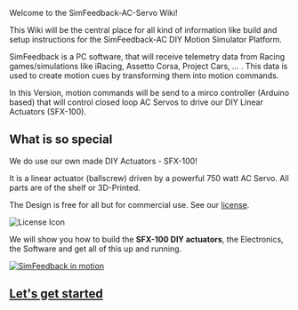 Welcome to the SimFeedback-AC-Servo Wiki!

This Wiki will be the central place for all kind of information like build and setup instructions for the SimFeedback-AC DIY Motion Simulator Platform.

SimFeedback is a PC software, that will receive telemetry data from Racing games/simulations like iRacing, Assetto Corsa, Project Cars, ... . This data is used to create motion cues by transforming them into motion commands.

In this Version, motion commands will be send to a mirco controller (Arduino based) that will control closed loop AC Servos to drive our DIY Linear Actuators (SFX-100).

## What is so special 

We do use our own made DIY Actuators - SFX-100!

It is a linear actuator (ballscrew) driven by a powerful 750 watt AC Servo.
All parts are of the shelf or 3D-Printed.


The Design is free for all but for commercial use. See our [license](./License).

![License Icon](https://licensebuttons.net/l/by-nc-sa/3.0/88x31.png)

We will show you how to build the **SFX-100 DIY actuators**, the Electronics, the Software and get all of this up and running.

[![SimFeedback in motion](https://img.youtube.com/vi/oKyzBDKgwR0/0.jpg)](https://www.youtube.com/watch?v=oKyzBDKgwR0)


## [Let's get started](./Getting-Started)